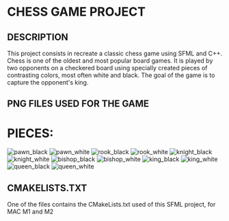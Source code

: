 # CHESS GAME PROJECT

## DESCRIPTION
This project consists in recreate a classic chess game using SFML and C++. Chess is one of the oldest and most popular board games. It is played by two opponents on a checkered board using specially created pieces of contrasting colors, most often white and black. The goal of the game is to capture the opponent's king.

## PNG FILES USED FOR THE GAME
# PIECES:
![pawn_black](https://github.com/juanpostiglione/Chess-Game/assets/128395993/163b578b-e4a2-4f13-97c0-89b3e9b83afd)
![pawn_white](https://github.com/juanpostiglione/Chess-Game/assets/128395993/55cf58c7-50b0-4c0e-97cd-7a7912dd0b7e)
![rook_black](https://github.com/juanpostiglione/Chess-Game/assets/128395993/dbebe6a1-1d2a-4125-8de2-341a5fae598f)
![rook_white](https://github.com/juanpostiglione/Chess-Game/assets/128395993/5dc0aaa8-7376-4e03-915b-9523ae686420)
![knight_black](https://github.com/juanpostiglione/Chess-Game/assets/128395993/62a169bd-5846-4419-8660-1c7d1bc0e611)
![knight_white](https://github.com/juanpostiglione/Chess-Game/assets/128395993/94257edd-f187-437f-9a94-4fd819fa46b7)
![bishop_black](https://github.com/juanpostiglione/Chess-Game/assets/128395993/a8821932-cdab-4310-b62b-7fd786c067e5)
![bishop_white](https://github.com/juanpostiglione/Chess-Game/assets/128395993/f7438bba-6ec0-49e8-84dc-eecf10367f58)
![king_black](https://github.com/juanpostiglione/Chess-Game/assets/128395993/d3a6aba2-e4b9-4595-8763-7e754dd2691f)
![king_white](https://github.com/juanpostiglione/Chess-Game/assets/128395993/5e2c5b61-c600-4715-a249-6bea8e29bda6)
![queen_black](https://github.com/juanpostiglione/Chess-Game/assets/128395993/21480464-aedb-46c6-91b8-cbaf97912025)
![queen_white](https://github.com/juanpostiglione/Chess-Game/assets/128395993/812dafc6-3dd8-4711-aa22-ccee3d855c48)

## CMAKELISTS.TXT
One of the files contains the CMakeLists.txt used of this SFML project, for MAC M1 and M2 














